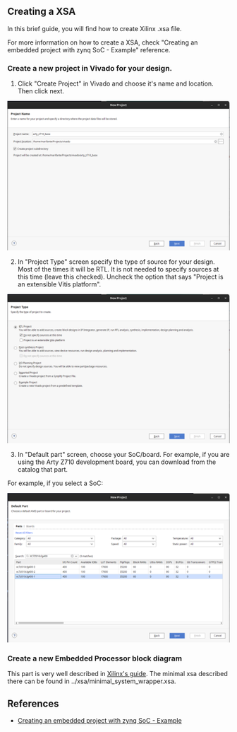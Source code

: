 ## Creating a XSA

In this brief guide, you will find how to create Xilinx .xsa file.

For more information on how to create a XSA, check "Creating an embedded project with zynq SoC - Example" reference.


### Create a new project in Vivado for your design.

1) Click "Create Project" in Vivado and choose it's name and location. Then click next.

![Creating a project in Vivado](img/vivado_create_project_project_name.png)

2) In "Project Type" screen specify the type of source for your design. Most of the times it will be RTL. It is not needed to specify sources at this time (leave this checked). Uncheck the option that says "Project is an extensible Vitis platform".

![Selecting project type in Vivado](img/vivado_create_project_project_type.png)

3) In "Default part" screen, choose your SoC/board.
For example, if you are using the Arty Z710 development board, you can download from the catalog that part.

For example, if you select a SoC:

![Selecting part in Vivado](img/vivado_create_project_select_part.png)

### Create a new Embedded Processor block diagram

This part is very well described in [Xilinx's guide](https://xilinx.github.io/Embedded-Design-Tutorials/docs/2021.1/build/html/docs/Introduction/Zynq7000-EDT/2-using-zynq.html#creating-an-embedded-processor-block-diagram). The minimal xsa described there can be found in ../xsa/minimal_system_wrapper.xsa.



## References

* [Creating an embedded project with zynq SoC - Example](https://xilinx.github.io/Embedded-Design-Tutorials/docs/2021.1/build/html/docs/Introduction/Zynq7000-EDT/2-using-zynq.html#example-1-creating-a-new-embedded-project-with-zynq-soc)
